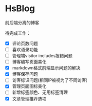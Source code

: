 # HsBlog
前后端分离的博客


待完成工作：
- [x] 评论页数问题
- [ ] 喜欢语录功能
- [ ] 管理端visitor includes报错问题
- [ ] 博客编写页面美化
- [x] markdown格式前端显示问题的解决
- [x] 博客保存问题
- [ ] 访客标识问题(相同IP被视为了不同访客)
- [x] 管理页面图标美化
- [ ] 新增标签颜色、无用标签清理
- [x] 文章管理推荐选项
